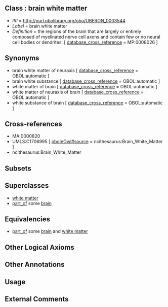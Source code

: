
## Class : brain white matter

 * *IRI* = http://purl.obolibrary.org/obo/UBERON_0003544
 * *Label* = brain white matter
 * *Definition* = the regions of the brain that are largely or entirely composed of myelinated nerve cell axons and contain few or no neural cell bodies or dendrites. [ [database_cross_reference](../../ef/oboInOwl#hasDbXref.md) = MP:0008026 ]

## Synonyms

 * brain white matter of neuraxis [ [database_cross_reference](../../ef/oboInOwl#hasDbXref.md) = OBOL:automatic ]
 * brain white substance [ [database_cross_reference](../../ef/oboInOwl#hasDbXref.md) = OBOL:automatic ]
 * white matter of brain [ [database_cross_reference](../../ef/oboInOwl#hasDbXref.md) = OBOL:automatic ]
 * white matter of neuraxis of brain [ [database_cross_reference](../../ef/oboInOwl#hasDbXref.md) = OBOL:automatic ]
 * white substance of brain [ [database_cross_reference](../../ef/oboInOwl#hasDbXref.md) = OBOL:automatic ]

## Cross-references

 * MA:0000820
 * UMLS:C1706995 [ [oboInOwl#source](../../ce/oboInOwl#source.md) = ncithesaurus:Brain_White_Matter ]
 * ncithesaurus:Brain_White_Matter

## Subsets


## Superclasses

 * [white matter](../../UBERON/16/UBERON_0002316.md)
 * [part_of](../../BFO/50/BFO_0000050.md) some [brain](../../UBERON/55/UBERON_0000955.md)

## Equivalencies

 * [part_of](../../BFO/50/BFO_0000050.md) some [brain](../../UBERON/55/UBERON_0000955.md) and [white matter](../../UBERON/16/UBERON_0002316.md)

## Other Logical Axioms


## Other Annotations


## Usage


## External Comments

